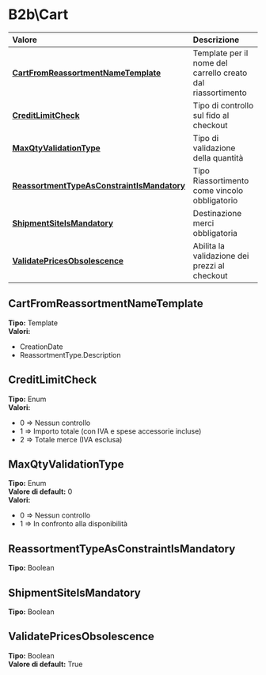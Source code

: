 # B2b\Cart

| Valore | Descrizione |
| :--- | :--- |
| [**CartFromReassortmentNameTemplate**](b2bcart.md#cartfromreassortmentnametemplate) | Template per il nome del carrello creato dal riassortimento |
| [**CreditLimitCheck**](b2bcart.md#creditlimitcheck) | Tipo di controllo sul fido al checkout |
| [**MaxQtyValidationType**](b2bcart.md#maxqtyvalidationtype) | Tipo di validazione della quantità |
| [**ReassortmentTypeAsConstraintIsMandatory**](b2bcart.md#reassortmenttypeasconstraintismandatory) | Tipo Riassortimento come vincolo obbligatorio |
| [**ShipmentSiteIsMandatory**](b2bcart.md#shipmentsiteismandatory) | Destinazione merci obbligatoria |
| [**ValidatePricesObsolescence**](b2bcart.md#validatepricesobsolescence) | Abilita la validazione dei prezzi al checkout |

## CartFromReassortmentNameTemplate

**Tipo:** Template  
**Valori:**

* CreationDate
* ReassortmentType.Description

## CreditLimitCheck

**Tipo:** Enum  
**Valori:**

* 0 =&gt; Nessun controllo
* 1 =&gt; Importo totale \(con IVA e spese accessorie incluse\)
* 2 =&gt; Totale merce \(IVA esclusa\)

## MaxQtyValidationType

**Tipo:** Enum  
**Valore di default:** 0  
**Valori:**

* 0 =&gt; Nessun controllo
* 1 =&gt; In confronto alla disponibilità

## ReassortmentTypeAsConstraintIsMandatory

**Tipo:** Boolean

## ShipmentSiteIsMandatory

**Tipo:** Boolean

## ValidatePricesObsolescence

**Tipo:** Boolean  
**Valore di default:** True
